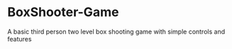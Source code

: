 # BoxShooter-Game
A basic third person two level box shooting game with simple controls and features




